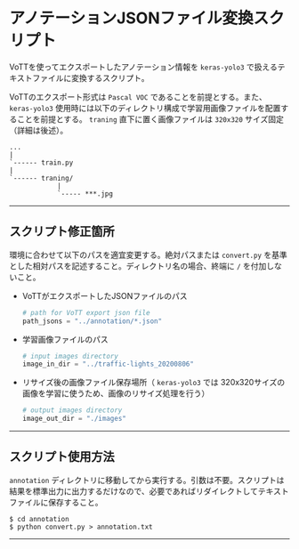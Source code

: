 # アノテーションJSONファイル変換スクリプト

VoTTを使ってエクスポートしたアノテーション情報を `keras-yolo3` で扱えるテキストファイルに変換するスクリプト。

VoTTのエクスポート形式は `Pascal VOC` であることを前提とする。また、 `keras-yolo3` 使用時には以下のディレクトリ構成で学習用画像ファイルを配置することを前提とする。 `traning` 直下に置く画像ファイルは `320x320` サイズ固定（詳細は後述）。

```
...
|
`------ train.py
|
`------ traning/
            |
            `----- ***.jpg
```

---

## スクリプト修正箇所

環境に合わせて以下のパスを適宜変更する。絶対パスまたは `convert.py` を基準とした相対パスを記述すること。ディレクトリ名の場合、終端に `/` を付加しないこと。

* VoTTがエクスポートしたJSONファイルのパス
    ```python
    # path for VoTT export json file
    path_jsons = "../annotation/*.json"
    ```

* 学習画像ファイルのパス
    ```python
    # input images directory
    image_in_dir = "../traffic-lights_20200806"
    ```

* リサイズ後の画像ファイル保存場所（ `keras-yolo3` では 320x320サイズの画像を学習に使うため、画像のリサイズ処理を行う）
    ```python
    # output images directory
    image_out_dir = "./images"
    ```

---

## スクリプト使用方法

`annotation` ディレクトリに移動してから実行する。引数は不要。スクリプトは結果を標準出力に出力するだけなので、必要であればリダイレクトしてテキストファイルに保存すること。

```
$ cd annotation
$ python convert.py > annotation.txt
```

---
